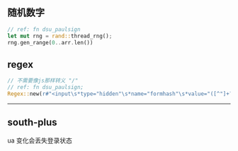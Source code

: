 ## 随机数字
```rust
// ref: fn dsu_paulsign
let mut rng = rand::thread_rng();
rng.gen_range(0..arr.len())
```

## regex
```rust
// 不需要像js那样转义 "/"
// ref: fn dsu_paulsign;
Regex::new(r#"<input\s*type="hidden"\s*name="formhash"\s*value="([^"]+?)"\s*/?>"#).unwrap()
```
------------------------------------------

## south-plus
ua 变化会丢失登录状态